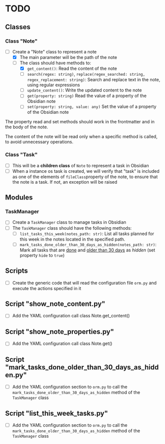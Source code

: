 # TODO

## Classes

### Class "Note"
- [ ] Create a "Note" class to represent a note
    - [x] The main parameter will be the path of the note
    - [ ] The class should have methods to:
        - [x] `get_content()`: Read the content of the note
        - [ ] `search(regex: string)`, `replace(regex_searched: string, regex_replacement: string)`: Search and replace text in the note, using regular expressions
        - [ ] `update_content()`: Write the updated content to the note
        - [ ] `get(property: string)` Read the value of a property of the Obsidian note
        - [ ] `set(property: string, value: any)` Set the value of a property of the Obsidian note

The property read and set methods should work in the frontmatter and in the body of the note.

The content of the note will be read only when a specific method is called, to avoid unnecessary operations.

### Class "Task"

- [ ] This will be a **children class** of `Note` to represent a task in Obsidian
- [ ] When a instance os task is created, we will verify that "task" is included as one of the elements of `fileClass`property of the note, to ensure that the note is a task. If not, an exception will be raised

## Modules

### TaskManager

- [ ] Create a `TaskManager` class to manage tasks in Obsidian
- [ ] The `TaskManager` class should have the following methods:
    - [ ] `list_tasks_this_week(notes_path: str)`: List all tasks planned for this week in the notes located in the specified path.
    - [ ] `mark_tasks_done_older_than_30_days_as_hidden(notes_path: str)`: Mark all tasks that are <u>done</u> and <u>older than 30 days</u> as *hidden* (set property `hide` to `true`)

## Scripts

- [ ] Create the generic code that will read the configuration file `orm.py` and execute the actions specified in it

## Script "show_note_content.py"
- [ ] Add the YAML configuration call class Note.get_content()

## Script "show_note_properties.py"
- [ ] Add the YAML configuration call class Note.get()

## Script "mark_tasks_done_older_than_30_days_as_hidden.py"
- [ ] Add the YAML configuration section to `orm.py` to call the `mark_tasks_done_older_than_30_days_as_hidden` method of the `TaskManager` class

## Script "list_this_week_tasks.py"
- [ ] Add the YAML configuration section to `orm.py` to call the `mark_tasks_done_older_than_30_days_as_hidden` method of the `TaskManager` class
